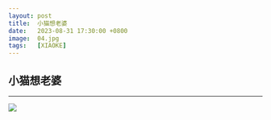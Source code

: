 ```yaml
---
layout: post
title:  小猫想老婆
date:   2023-08-31 17:30:00 +0800
image:  04.jpg
tags:   [XIAOKE]
---
```

小猫想老婆
---

---

![]({{site.baseurl}}/img/13.jpg)
